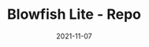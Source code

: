 ---
title: "Blowfish Lite - Repo"
date: 2021-11-07
externalUrl: "https://nunocoracao.github.io/blowfish_lite/"
---